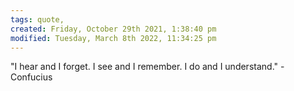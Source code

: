 ```yaml
---
tags: quote, 
created: Friday, October 29th 2021, 1:38:40 pm
modified: Tuesday, March 8th 2022, 11:34:25 pm
---
```


"I hear and I forget. I see and I remember. I do and I understand." - Confucius